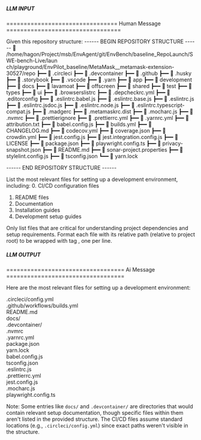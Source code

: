 ##### LLM INPUT #####
================================ Human Message =================================

Given this repository structure:
------ BEGIN REPOSITORY STRUCTURE ------
📂 
/home/hagon/Project/msb/EnvAgent/git/EnvBench/baseline_RepoLaunch/SWE-bench-Live/laun
ch/playground/EnvPilot_baseline/MetaMask__metamask-extension-30527/repo
┣━━ 📂 .circleci
┣━━ 📂 .devcontainer
┣━━ 📂 .github
┣━━ 📂 .husky
┣━━ 📂 .storybook
┣━━ 📂 .vscode
┣━━ 📂 .yarn
┣━━ 📂 app
┣━━ 📂 development
┣━━ 📂 docs
┣━━ 📂 lavamoat
┣━━ 📂 offscreen
┣━━ 📂 shared
┣━━ 📂 test
┣━━ 📂 types
┣━━ 📂 ui
┣━━ 📄 .browserslistrc
┣━━ 📄 .depcheckrc.yml
┣━━ 📄 .editorconfig
┣━━ 📄 .eslintrc.babel.js
┣━━ 📄 .eslintrc.base.js
┣━━ 📄 .eslintrc.js
┣━━ 📄 .eslintrc.jsdoc.js
┣━━ 📄 .eslintrc.node.js
┣━━ 📄 .eslintrc.typescript-compat.js
┣━━ 📄 .madgerc
┣━━ 📄 .metamaskrc.dist
┣━━ 📄 .mocharc.js
┣━━ 📄 .nvmrc
┣━━ 📄 .prettierignore
┣━━ 📄 .prettierrc.yml
┣━━ 📄 .yarnrc.yml
┣━━ 📄 attribution.txt
┣━━ 📄 babel.config.js
┣━━ 📄 builds.yml
┣━━ 📄 CHANGELOG.md
┣━━ 📄 codecov.yml
┣━━ 📄 coverage.json
┣━━ 📄 crowdin.yml
┣━━ 📄 jest.config.js
┣━━ 📄 jest.integration.config.js
┣━━ 📄 LICENSE
┣━━ 📄 package.json
┣━━ 📄 playwright.config.ts
┣━━ 📄 privacy-snapshot.json
┣━━ 📄 README.md
┣━━ 📄 sonar-project.properties
┣━━ 📄 stylelint.config.js
┣━━ 📄 tsconfig.json
┗━━ 📄 yarn.lock

------ END REPOSITORY STRUCTURE ------

List the most relevant files for setting up a development environment, including:
0. CI/CD configuration files
1. README files
2. Documentation
3. Installation guides
4. Development setup guides

Only list files that are critical for understanding project dependencies and setup requirements.
Format each file with its relative path (relative to project root) to be wrapped with tag <file> </file>, one per line.
##### LLM OUTPUT #####
================================== Ai Message ==================================

Here are the most relevant files for setting up a development environment:

<file>.circleci/config.yml</file>  
<file>.github/workflows/builds.yml</file>  
<file>README.md</file>  
<file>docs/</file>  
<file>.devcontainer/</file>  
<file>.nvmrc</file>  
<file>.yarnrc.yml</file>  
<file>package.json</file>  
<file>yarn.lock</file>  
<file>babel.config.js</file>  
<file>tsconfig.json</file>  
<file>.eslintrc.js</file>  
<file>.prettierrc.yml</file>  
<file>jest.config.js</file>  
<file>.mocharc.js</file>  
<file>playwright.config.ts</file>  

Note: Some entries like `docs/` and `.devcontainer/` are directories that would contain relevant setup documentation, though specific files within them aren't listed in the provided structure. The CI/CD files assume standard locations (e.g., `.circleci/config.yml`) since exact paths weren't visible in the structure.